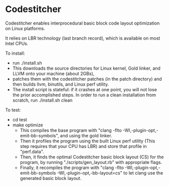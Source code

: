 # Codestitcher
Codestitcher enables interprocedural basic block code layout optimization on Linux platforms.

It relies on LBR technology (last branch record), which is available on most Intel CPUs.

To install:
  * run ./install.sh
  * This downloads the source directories for Linux kernel, Gold linker, and LLVM onto your machine (about 2GBs),
  * patches them with the codestitcher patches (in the patch directory) and then builds llvm, binutils, and Linux perf
  utility.
  * The install script is stateful: if it crashes at one point, you will not lose the prior accomplished steps. In order to run
  a clean installation from scratch, run ./install.sh clean

To test:
  * cd test
  * make optimize
    - This compiles the base program with "clang -flto -Wl,-plugin-opt,-emit-bb-symbols", and using the gold linker.
    - Then it profiles the program using the built Linux perf utility (This step requires that your CPU has LBR) and store that
    profile in "perf.data".
    - Then, it finds the optimal Codestitcher basic block layout (CS) for the program, by running "./scripts/gen_layout.rb" with 
    appropriate flags.
    - Finally, it recompiles the program with "clang -flto -Wl,-plugin-opt,-emit-bb-symbols -Wl,-plugin-opt,-bb-layout=cs" to let
    clang use the generated basic block layout.
    
    
    
